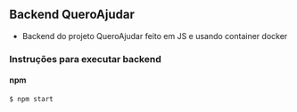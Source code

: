 ## Backend QueroAjudar

- Backend do projeto QueroAjudar feito em JS e usando container docker

### Instruções para executar backend

#### npm

    $ npm start
